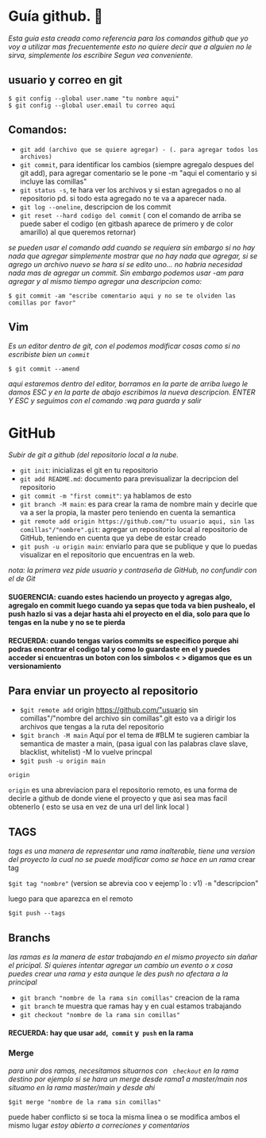 # Guía github. 🚀
_Esta guia esta creada como referencia para los comandos github que yo voy a utilizar mas frecuentemente
esto no quiere decir que a alguien no le sirva, simplemente los escribire Segun vea conveniente._
## usuario y correo en git
```
$ git config --global user.name "tu nombre aqui"
$ git config --global user.email tu correo aquí
```
## Comandos: 
* `git add (archivo que se quiere agregar) - (. para agregar todos los archivos) `
* `git commit`, para identificar los cambios (siempre agregalo despues del git add), para agregar comentario se le pone -m "aqui el comentario y si incluye las comillas"
* `git status -s`, te hara ver los archivos y si estan agregados o no al repositorio pd. si todo esta agregado no te va a aparecer nada.
* `git log --oneline`, descripcion de los commit
* `git reset --hard codigo del commit` ( con el comando de arriba se puede saber el codigo (en gitbash aparece de primero y de color amarillo) al que queremos retornar)

_se pueden usar el comando add cuando se requiera sin embargo si no hay nada que agregar simplemente mostrar que no hay nada que agregar, si se agrego un archivo nuevo se hara
si se edito uno... no habria necesidad nada mas de agregar un commit. Sin embargo podemos usar -am para agregar y al mismo tiempo agregar una descripcion como:_


```
$ git commit -am "escribe comentario aqui y no se te olviden las comillas por favor"

```
## Vim
_Es un editor dentro de git, con el podemos modificar cosas como si no escribiste bien un `commit`_ 

```
$ git commit --amend 
``` 
_aqui estaremos dentro del editor, borramos en la parte de arriba luego le damos ESC y en la parte de abajo escribimos la nueva descripcion. ENTER Y ESC y seguimos 
con el comando :wq para guarda y salir_ 

# GitHub
_Subir de git a github (del repositorio local a la nube._


* `git init`: inicializas el git en tu repositorio
* `git add README.md`: documento para previsualizar la decripcion del repositorio
* `git commit -m "first commit"`: ya hablamos de esto
* `git branch -M main`: es para crear la rama de nombre main y decirle que va a ser la propia, la master pero teniendo en cuenta la semantica 
* `git remote add origin https://github.com/"tu usuario aqui, sin las comillas"/"nombre".git`: agregar un repositorio local al repositorio de GitHub, teniendo en cuenta que ya debe de estar creado
* `git push -u origin main`: enviarlo para que se publique y que lo puedas visualizar en el repositorio que encuentras en la web.

_nota: la primera vez pide usuario y contraseña de GitHub, no confundir con el de Git_

#### SUGERENCIA: cuando estes haciendo un proyecto y agregas algo, agregalo en commit luego cuando ya sepas que toda va bien pushealo, el push hazlo si vas a dejar hasta ahi el proyecto en el dia, solo para que lo tengas en la nube y no se te pierda

#### RECUERDA: cuando tengas varios commits se especifico porque ahi podras encontrar el codigo tal y como lo guardaste en el y puedes acceder si encuentras un boton con los simbolos **< >** digamos que es un versionamiento

## Para enviar un proyecto al repositorio

* `$git remote add` origin https://github.com/"usuario sin comillas"/"nombre del archivo sin comillas".git esto va a dirigir los archivos que tengas a la ruta del repositorio 
* `$git branch -M main` Aquí por el tema de #BLM te sugieren cambiar la semantica de master a main, (pasa igual con las palabras clave slave, blacklist, whitelist) -M lo vuelve princpal 
* `$git push -u origin main`
```
origin
```
`origin` es una abreviacion  para el repositorio remoto, es una forma de decirle a github de donde viene el proyecto y que asi sea mas facil obtenerlo ( esto se usa en vez de una url del link local )

## TAGS
_tags es una manera de representar una rama inalterable, tiene una version del proyecto la cual no se puede modificar como se hace en un rama_
crear tag 

`$git tag "nombre"` (version se abrevia coo v eejemp´lo : v1) `-m` "descripcion"

luego para que aparezca en el remoto
```
$git push --tags 
```
## Branchs
_las ramas es la manera de estar trabajando en el mismo proyecto sin dañar el pricipal. Si quieres intentar agregar un cambio un evento o x cosa puedes crear una rama y esta aunque le des push no afectara a la principal_

* `git branch "nombre de la rama sin comillas"` creacion de la rama
* `git branch` te muestra que ramas hay y en cual estamos trabajando
* `git checkout "nombre de la rama sin comillas"`


#### RECUERDA: hay que usar `add`,` commit` y` push` en la rama 

### Merge
_para unir dos ramas, necesitamos situarnos con ` checkout` en la rama destino por ejemplo si se hara un merge desde rama1 a master/main nos situamo en la rama master/main y desde ahi_
```
$git merge "nombre de la rama sin comillas"
```
puede haber conflicto si se toca la misma linea o se modifica ambos el mismo lugar
_estoy abierto a correciones y comentarios_





